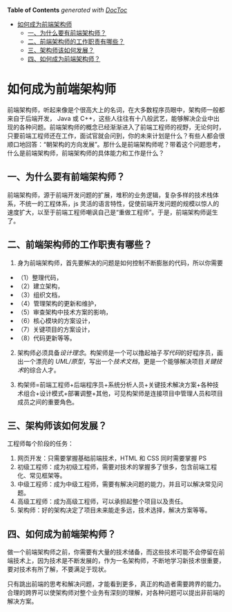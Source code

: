 <!-- START doctoc generated TOC please keep comment here to allow auto update -->
<!-- DON'T EDIT THIS SECTION, INSTEAD RE-RUN doctoc TO UPDATE -->
**Table of Contents**  *generated with [DocToc](https://github.com/thlorenz/doctoc)*

- [如何成为前端架构师](#%E5%A6%82%E4%BD%95%E6%88%90%E4%B8%BA%E5%89%8D%E7%AB%AF%E6%9E%B6%E6%9E%84%E5%B8%88)
  - [一、为什么要有前端架构师？](#%E4%B8%80%E4%B8%BA%E4%BB%80%E4%B9%88%E8%A6%81%E6%9C%89%E5%89%8D%E7%AB%AF%E6%9E%B6%E6%9E%84%E5%B8%88)
  - [二、前端架构师的工作职责有哪些？](#%E4%BA%8C%E5%89%8D%E7%AB%AF%E6%9E%B6%E6%9E%84%E5%B8%88%E7%9A%84%E5%B7%A5%E4%BD%9C%E8%81%8C%E8%B4%A3%E6%9C%89%E5%93%AA%E4%BA%9B)
  - [三、架构师该如何发展？](#%E4%B8%89%E6%9E%B6%E6%9E%84%E5%B8%88%E8%AF%A5%E5%A6%82%E4%BD%95%E5%8F%91%E5%B1%95)
  - [四、如何成为前端架构师？](#%E5%9B%9B%E5%A6%82%E4%BD%95%E6%88%90%E4%B8%BA%E5%89%8D%E7%AB%AF%E6%9E%B6%E6%9E%84%E5%B8%88)

<!-- END doctoc generated TOC please keep comment here to allow auto update -->

# 如何成为前端架构师

前端架构师，听起来像是个很高大上的名词，在大多数程序员眼中，架构师一般都来自于后端开发， Java 或 C++，这些人往往有十八般武艺，能够解决企业中出现的各种问题。前端架构师的概念已经渐渐进入了前端工程师的视野，无论何时，只要前端工程师还在工作，面试官就会问到，你的未来计划是什么？有些人都会很顺口地回答：“朝架构的方向发展”。那什么是前端架构师呢？带着这个问题思考，什么是前端架构师，前端架构师的具体能力和工作是什么？

## 一、为什么要有前端架构师？

前端架构师，源于前端开发问题的扩展，堆积的业务逻辑，复杂多样的技术栈体系，不统一的工程体系，js 灵活的语言特性，促使前端开发问题的规模以惊人的速度扩大，以至于前端工程师嘲讽自己是“重做工程师”。于是，前端架构师诞生了。

## 二、前端架构师的工作职责有哪些？

1. 身为前端架构师，首先要解决的问题是如何控制不断膨胀的代码，所以你需要

- （1）整理代码，
- （2）建立架构，
- （3）组织文档，
- （4）管理架构的更新和维护，
- （5）审查架构中技术方案的影响，
- （6）核心模块的方案设计，
- （7）关键项目的方案设计，
- （8）代码更新等等。

2. 架构师必须具备*设计理念*。构架师是一个可以撸起袖子*写代码*的好程序员，画出一个漂亮的 _UML/原型_，写出一个*技术文档*，更是一个能够解决项目*关键技术*的综合人才。

3. 构架师=前端工程师+后端程序员+系统分析人员+关键技术解决方案+各种技术组合+设计模式+部署调整+其他，可见构架师是连接项目中管理人员和项目成员之间的重要角色。

## 三、架构师该如何发展？

工程师每个阶段的任务：

1. 网页开发：只需要掌握基础前端技术，HTML 和 CSS 同时需要掌握 PS
2. 初级工程师：成为初级工程师，需要对技术的掌握多了很多，包含前端工程化、常见框架等。
3. 中级工程师：成为中级工程师，需要有解决问题的能力，并且可以解决常见问题。
4. 高级工程师：成为高级工程师，可以承担起整个项目以及责任。
5. 架构师：好的架构决定了项目未来能走多远，技术选择，解决方案等等。

## 四、如何成为前端架构师？

做一个前端架构师之前，你需要有大量的技术储备，而这些技术可能不会停留在前端技术上，因为技术是不断发展的，作为一名架构师，不断地学习新技术很重要，要对技术有所了解，不要满足于现状。

只有跳出前端的思考和解决问题，才能看到更多，真正的构造者需要跨界的能力。合理的跨界可以使架构师对整个业务有深刻的理解，对各种问题可以提出非前端的解决方案。
